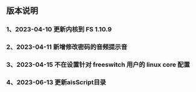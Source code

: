 
## 版本说明


### 1、2023-04-10 更新内核到 FS 1.10.9

### 2、2023-04-11 新增修改密码的音频提示音

### 3、2023-04-15 不在设置针对 freeswitch 用户的 linux core 配置

### 4、2023-06-13 更新aisScript目录
